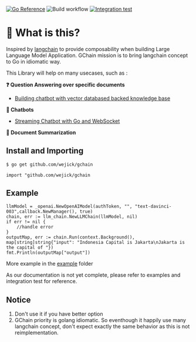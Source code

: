 [![Go Reference](https://pkg.go.dev/badge/github.com/wejick/gchain.svg)](https://pkg.go.dev/github.com/wejick/gchain)
![Build workflow](https://github.com/wejick/gchain/actions/workflows/go.yml/badge.svg)
[![Integration test](https://github.com/wejick/gchain/actions/workflows/integration.yml/badge.svg)](https://github.com/wejick/gchain/actions/workflows/integration.yml)


# 🤔 What is this?
Inspired by [langchain](https://github.com/hwchase17/langchain) to provide composability when building Large Language Model Application. GChain mission is to bring langchain concept to Go in idiomatic way.

This Library will help on many usecases, such as :

**❓ Question Answering over specific documents**
- [Building chatbot with vector databased backed knowledge base](https://wejick.wordpress.com/2023/06/18/building-llm-based-chatbot-with-a-knowledge-base-in-go/)

**💬 Chatbots**
- [Streaming Chatbot with Go and WebSocket](https://wejick.wordpress.com/2023/06/24/making-an-llm-based-streaming-chatbot-with-go-and-websocket/)

**📄 Document Summarization**


## Install and Importing

```bash
$ go get github.com/wejick/gchain
```

```golang
import "github.com/wejick/gchain
```


## Example
```golang
llmModel = _openai.NewOpenAIModel(authToken, "", "text-davinci-003",callback.NewManager(), true)
chain, err := llm_chain.NewLLMChain(llmModel, nil)
if err != nil {
    //handle error
}
outputMap, err := chain.Run(context.Background(), map[string]string{"input": "Indonesia Capital is Jakarta\nJakarta is the capital of "})
fmt.Println(outputMap["output"])
```
More example in the [example](./example/) folder

As our documentation is not yet complete, please refer to examples and integration test for reference.

## Notice
1. Don't use it if you have better option
1. GChain priority is golang idiomatic. So eventhough it happily use many langchain concept, don't expect exactly the same behavior as this is not reimplementation.
